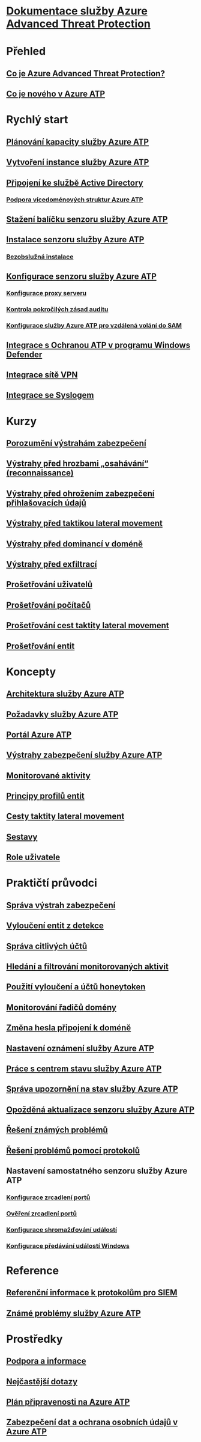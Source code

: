 
# [Dokumentace služby Azure Advanced Threat Protection](index.yml)
# Přehled
## [Co je Azure Advanced Threat Protection?](what-is-atp.md)
## [Co je nového v Azure ATP](atp-whats-new.md)
# Rychlý start
## [Plánování kapacity služby Azure ATP](atp-capacity-planning.md)
## [Vytvoření instance služby Azure ATP](install-atp-step1.md)
## [Připojení ke službě Active Directory](install-atp-step2.md)
### [Podpora vícedoménových struktur Azure ATP](atp-multi-forest.md)
## [Stažení balíčku senzoru služby Azure ATP](install-atp-step3.md)
## [Instalace senzoru služby Azure ATP](install-atp-step4.md)
### [Bezobslužná instalace](ATP-silent-installation.md)
## [Konfigurace senzoru služby Azure ATP](install-atp-step5.md)
### [Konfigurace proxy serveru](configure-proxy.md)
### [Kontrola pokročilých zásad auditu](atp-advanced-audit-policy.md)
### [Konfigurace služby Azure ATP pro vzdálená volání do SAM](install-atp-step8-samr.md)
## [Integrace s Ochranou ATP v programu Windows Defender](integrate-wd-atp.md)
## [Integrace sítě VPN](install-atp-step6-vpn.md)
## [Integrace se Syslogem](setting-syslog.md)
# Kurzy
## [Porozumění výstrahám zabezpečení](understanding-security-alerts.md)
## [Výstrahy před hrozbami „osahávání“ (reconnaissance)](atp-reconnaissance-alerts.md)
## [Výstrahy před ohrožením zabezpečení přihlašovacích údajů](atp-compromised-credentials-alerts.md)
## [Výstrahy před taktikou lateral movement](atp-lateral-movement-alerts.md)
## [Výstrahy před dominancí v doméně](atp-domain-dominance-alerts.md)
## [Výstrahy před exfiltrací](atp-exfiltration-alerts.md)
## [Prošetřování uživatelů](investigate-a-user.md)
## [Prošetřování počítačů](investigate-a-computer.md)
## [Prošetřování cest taktity lateral movement](investigate-lateral-movement-path.md)
## [Prošetřování entit](investigate-entity.md)
# Koncepty
## [Architektura služby Azure ATP](atp-architecture.md)
## [Požadavky služby Azure ATP](atp-prerequisites.md)
## [Portál Azure ATP](workspace-portal.md)
## [Výstrahy zabezpečení služby Azure ATP](suspicious-activity-guide.md)
## [Monitorované aktivity](monitored-activities.md)
## [Principy profilů entit](entity-profiles.md)
## [Cesty taktity lateral movement](use-case-lateral-movement-path.md)
## [Sestavy](reports.md)
## [Role uživatele](atp-role-groups.md)
# Praktičtí průvodci
## [Správa výstrah zabezpečení](working-with-suspicious-activities.md)
## [Vyloučení entit z detekce](excluding-entities-from-detections.md)
## [Správa citlivých účtů](sensitive-accounts.md)
## [Hledání a filtrování monitorovaných aktivit](atp-activities-search.md)
## [Použití vyloučení a účtů honeytoken](install-atp-step7.md)
## [Monitorování řadičů domény](atp-sensor-monitoring.md)
## [Změna hesla připojení k doméně](modifying-atp-config-dcpassword.md)
## [Nastavení oznámení služby Azure ATP](notifications.md)
## [Práce s centrem stavu služby Azure ATP](atp-health-center.md)
## [Správa upozornění na stav služby Azure ATP](monitoring-alerts.md)
## [Opožděná aktualizace senzoru služby Azure ATP](sensor-update.md)
## [Řešení známých problémů](troubleshooting-atp-known-issues.md)
## [Řešení problémů pomocí protokolů](troubleshooting-atp-using-logs.md)
## Nastavení samostatného senzoru služby Azure ATP
### [Konfigurace zrcadlení portů](configure-port-mirroring.md)
### [Ověření zrcadlení portů](validate-port-mirroring.md)
### [Konfigurace shromažďování událostí](configure-event-collection.md)
### [Konfigurace předávání událostí Windows](configure-event-forwarding.md)
# Reference
## [Referenční informace k protokolům pro SIEM](cef-format-sa.md)
## [Známé problémy služby Azure ATP](known-issues.md)
# Prostředky
## [Podpora a informace](atp-support.md)
## [Nejčastější dotazy](atp-technical-faq.md)
## [Plán připravenosti na Azure ATP](atp-resources.md)
## [Zabezpečení dat a ochrana osobních údajů v Azure ATP](atp-privacy-compliance.md)
